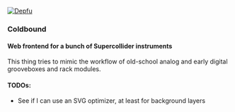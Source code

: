 [![Depfu](https://badges.depfu.com/badges/6c899ba3760257a6bf869a5093af4a0e/overview.svg)](https://depfu.com/github/deviant-syndrome/coldbound?project_id=33765)

### Coldbound
#### Web frontend for a bunch of Supercollider instruments

This thing tries to mimic the workflow of old-school analog and early digital grooveboxes and rack modules. 

#### TODOs:

* See if I can use an SVG optimizer, at least for background layers